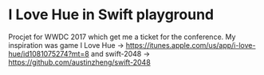 # I Love Hue in Swift playground

Procjet for WWDC 2017 which get me a ticket for the conference.
My inspiration was game I Love Hue -> https://itunes.apple.com/us/app/i-love-hue/id1081075274?mt=8
and swift-2048 -> https://github.com/austinzheng/swift-2048
